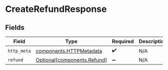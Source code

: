 # CreateRefundResponse


## Fields

| Field                                                              | Type                                                               | Required                                                           | Description                                                        |
| ------------------------------------------------------------------ | ------------------------------------------------------------------ | ------------------------------------------------------------------ | ------------------------------------------------------------------ |
| `http_meta`                                                        | [components.HTTPMetadata](../../models/components/httpmetadata.md) | :heavy_check_mark:                                                 | N/A                                                                |
| `refund`                                                           | [Optional[components.Refund]](../../models/components/refund.md)   | :heavy_minus_sign:                                                 | N/A                                                                |